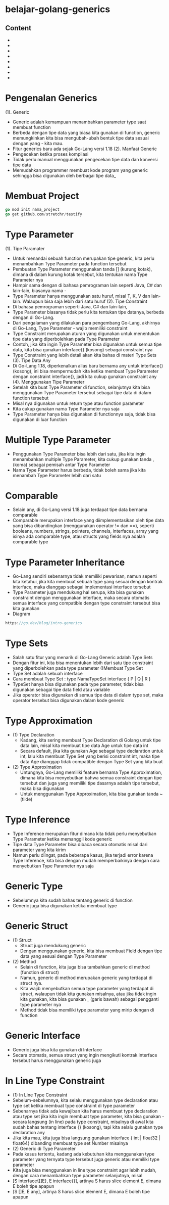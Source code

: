 # belajar-golang-generics
## Content
- []()
- []()
- []()
- []()
- []()
- []()
- []()
- []()
# Pengenalan Generics
(1). Generic
- Generic adalah kemampuan menambahkan parameter type saat membuat function
- Berbeda dengan tipe data yang biasa kita gunakan di function, generic memungkinkan kita bisa mengubah-ubah bentuk tipe data sesuai dengan yang - kita mau.
- Fitur generics baru ada sejak Go-Lang versi 1.18
(2). Manfaat Generic
- Pengecekan ketika proses kompilasi
- Tidak perlu manual menggunakan pengecekan tipe data dan konversi tipe data
- Memudahkan programmer membuat kode program yang generic sehingga bisa digunakan oleh berbagai tipe data_

# Membuat Project
```go
go mod init nama_project
go get github.com/stretchr/testify
```

# Type Parameter
(1). Tipe Paramater
- Untuk menandai sebuah function merupakan tipe generic, kita perlu menambahkan Type Parameter pada function tersebut
- Pembuatan Type Parameter menggunakan tanda [] (kurung kotak), dimana di dalam kurung kotak 
tersebut, kita tentukan nama Type Parameter nya
- Hampir sama dengan di bahasa pemrograman lain seperti Java, C# dan lain-lain, biasanya nama -
- Type Parameter hanya menggunakan satu huruf, misal T, K, V dan lain-lain. Walaupun bisa saja lebih dari satu huruf
(2). Tipe Constraint
- Di bahasa pemrograman seperti Java, C# dan lain-lain,
- Type Parameter biasanya tidak perlu kita tentukan tipe datanya, berbeda dengan di Go-Lang.
- Dari pengalaman yang dilakukan para pengembang Go-Lang, akhirnya di Go-Lang, Type Parameter -
wajib memiliki constraint
- Type Constraint merupakan aturan yang digunakan untuk menentukan tipe data yang diperbolehkan pada Type Parameter
- Contoh, jika kita ingin Type Parameter bisa digunakan untuk semua tipe data, kita bisa gunakan 
 interface{} (kosong) sebagai constraint nya
- Type Constraint yang lebih detail akan kita bahas di materi Type Sets
(3). Tipe Data Any
- Di Go-Lang 1.18, diperkenalkan alias baru bernama any untuk interface{} (kosong), ini bisa 
mempermudah kita ketika membuat Type Parameter dengan constraint interface{}, jadi kita cukup gunakan constraint any
(4). Menggunakan Tipe Parameter
- Setelah kita buat Type Parameter di function, selanjutnya kita bisa menggunakan Type Parameter 
tersebut sebagai tipe data di dalam function tersebut
- Misal nya digunakan untuk return type atau function parameter
- Kita cukup gunakan nama Type Parameter nya saja
- Type Parameter hanya bisa digunakan di functionnya saja, tidak bisa digunakan di luar function

# Multiple Type Parameter
- Penggunakan Type Parameter bisa lebih dari satu, jika kita ingin menambahkan multiple Type Parameter, 
kita cukup gunakan tanda , (koma) sebagai pemisah antar Type Parameter
- Nama Type Parameter harus berbeda, tidak boleh sama jika kita menambah Type Parameter lebih dari satu

# Comparable
- Selain any, di Go-Lang versi 1.18 juga terdapat tipe data bernama comparable
- Comparable merupakan interface yang diimplementasikan oleh tipe data yang bisa dibandingkan (menggunakan operator != dan ==), seperti booleans, numbers, strings, pointers, channels, interfaces, array yang isinya ada comparable type, atau structs yang fields nya adalah comparable type

# Type Parameter Inheritance
- Go-Lang sendiri sebenarnya tidak memiliki pewarisan, namun seperti kita ketahui, jika kita membuat sebuah type yang sesuai dengan kontrak interface, maka dianggap sebagai implementasi interface tersebut
- Type Parameter juga mendukung hal serupa, kita bisa gunakan constraint dengan menggunakan interface, maka secara otomatis semua interface yang compatible dengan type constraint tersebut bisa kita gunakan
- Diagram
```go
https://go.dev/blog/intro-generics
```

# Type Sets
- Salah satu fitur yang menarik di Go-Lang Generic adalah Type Sets
- Dengan fitur ini, kita bisa menentukan lebih dari satu tipe constraint yang diperbolehkan pada type parameter
()Membuat Type Set
- Type Set adalah sebuah interface
- Cara membuat Type Set :
type NamaTypeSet interface {
     P | Q | R
}
- TypeSet hanya bisa digunakan pada type parameter, tidak bisa digunakan sebagai tipe data field atau variable
- Jika operator bisa digunakan di semua tipe data di dalam type set, maka operator tersebut bisa digunakan dalam kode generic

# Type Approximation
- (1) Type Declaration
    - Kadang, kita sering membuat Type Declaration di Golang untuk tipe data lain, misal kita membuat tipe data Age untuk tipe data int
    - Secara default, jika kita gunakan Age sebagai type declaration untuk int, lalu kita membuat Type 
      Set yang berisi constraint int, maka tipe  data Age dianggap tidak compatible dengan Type Set yang 
      kita buat
- (2) Type Approximation
    - Untungnya, Go-Lang memiliki feature bernama Type Approximation, dimana kita bisa 
      menyebutkan bahwa semua constraint dengan tipe tersebut dan juga yang memiliki tipe dasarnya 
      adalah tipe tersebut, maka bisa digunakan
    - Untuk menggunakan Type Approximation, kita bisa gunakan tanda ~ (tilde)

# Type Inference
- Type Inference merupakan fitur dimana kita tidak perlu menyebutkan Type Parameter ketika memanggil kode generic
- Tipe data Type Parameter bisa dibaca secara otomatis misal dari parameter yang kita kirim
- Namun perlu diingat, pada beberapa kasus, jika terjadi error karena Type Inference, kita bisa 
dengan mudah memperbaikinya dengan cara menyebutkan Type Parameter nya saja

# Generic Type
- Sebelumnya kita sudah bahas tentang generic di function
- Generic juga bisa digunakan ketika membuat type

# Generic Struct
- (1) Struct
    - Struct juga mendukung generic
    - Dengan menggunakan generic, kita bisa membuat Field dengan tipe data yang sesuai dengan Type Parameter
- (2) Method
    - Selain di function, kita juga bisa tambahkan generic di method (function di struct)
    - Namun, generic di method merupakan generic yang terdapat di struct nya. 
    - Kita wajib menyebutkan semua type parameter yang terdapat di struct, walaupun tidak kita
     gunakan misalnya, atau jika tidak ingin kita gunakan, kita bisa gunakan _ (garis bawah) sebagai 
     pengganti type parameter nya
    - Method tidak bisa memiliki type parameter yang mirip dengan di function

# Generic Interface
- Generic juga bisa kita gunakan di Interface
- Secara otomatis, semua struct yang ingin mengikuti kontrak interface tersebut harus menggunakan generic juga

# In Line Type Constraint
- (1) In Line Type Constraint
- Sebelum-sebelumnya, kita selalu menggunakan type declaration atau type set ketika membuat 
type constraint di type parameter
- Sebenarnya tidak ada kewajiban kita harus membuat type declaration atau type set jika kita ingin
 membuat type parameter, kita bisa gunakan -  secara langsung (in line) pada type constraint, 
 misalnya di awal kita sudah bahas tentang interface {} (kosong), tapi kita selalu gunakan type 
 declaration any
- Jika kita mau, kita juga bisa langsung gunakan interface { int | float32 | float64} dibanding membuat type set Number misalnya
- (2) Generic di Type Parameter 
- Pada kasus tertentu, kadang ada kebutuhan kita menggunakan type parameter yang ternyata type 
  tersebut juga generic atau memiliki type parameter
- Kita juga bisa menggunakan in line type constraint agar lebih mudah, dengan cara menambahkan
  type parameter selanjutnya, misal
- [S interface{[]E}, E interface{}], artinya S harus slice element E, dimana E boleh tipe apapun
- [S []E, E any], artinya S harus slice element E, dimana E boleh tipe apapun

